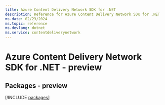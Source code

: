 ```yaml
---
title: Azure Content Delivery Network SDK for .NET
description: Reference for Azure Content Delivery Network SDK for .NET
ms.date: 02/23/2024
ms.topic: reference
ms.devlang: dotnet
ms.service: contentdeliverynetwork
---
```

# Azure Content Delivery Network SDK for .NET - preview
## Packages - preview
[!INCLUDE [packages](content-delivery-network-index.md)]